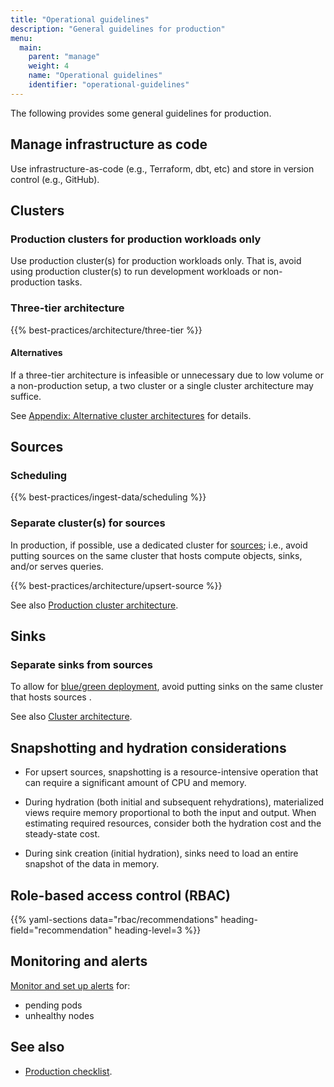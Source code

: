 ```yaml
---
title: "Operational guidelines"
description: "General guidelines for production"
menu:
  main:
    parent: "manage"
    weight: 4
    name: "Operational guidelines"
    identifier: "operational-guidelines"
---
```


The following provides some general guidelines for production.

## Manage infrastructure as code

Use infrastructure-as-code (e.g., Terraform, dbt, etc) and store in version
control (e.g., GitHub).

## Clusters

### Production clusters for production workloads only

Use production cluster(s) for production workloads only. That is, avoid using
production cluster(s) to run development workloads or non-production tasks.

### Three-tier architecture

{{% best-practices/architecture/three-tier %}}

#### Alternatives

If a three-tier architecture is infeasible or unnecessary due to low volume or a
non-production setup, a two cluster or a single cluster architecture may
suffice.

See [Appendix: Alternative cluster
architectures](/manage/appendix-alternative-cluster-architectures/) for details.

## Sources

### Scheduling

{{% best-practices/ingest-data/scheduling %}}

### Separate cluster(s) for sources

In production, if possible, use a dedicated cluster for
[sources](/concepts/sources/); i.e., avoid putting sources on the same cluster
that hosts compute objects, sinks, and/or serves queries.

{{% best-practices/architecture/upsert-source %}}

See also [Production cluster architecture](#three-tier-architecture).

## Sinks

### Separate sinks from sources

To allow for [blue/green deployment](/manage/dbt/blue-green-deployments/), avoid
putting sinks on the same cluster that hosts sources .

See also [Cluster architecture](#three-tier-architecture).

## Snapshotting and hydration considerations

- For upsert sources, snapshotting is a resource-intensive operation that can
  require a significant amount of CPU and memory.

- During hydration (both initial and subsequent rehydrations), materialized
  views require memory proportional to both the input and output. When
  estimating required resources, consider both the hydration cost and the
  steady-state cost.

- During sink creation (initial hydration), sinks need to load an entire
  snapshot of the data in memory.

## Role-based access control (RBAC)

{{% yaml-sections data="rbac/recommendations" heading-field="recommendation" heading-level=3 %}}

## Monitoring and alerts

[Monitor and set up alerts](/manage/monitor/) for:

- pending pods
- unhealthy nodes

## See also

- [Production checklist](/manage/production-checklist/).
